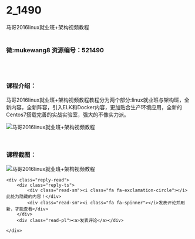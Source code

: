 # 2_1490
马哥2016linux就业班+架构视频教程
<br/></br>
<h3>微:mukewang8 资源编号：521490</h3>
<br/></br>
<h3>课程介绍：</h3>
<p>马哥2016linux就业班+架构视频教程教程分为两个部分:linux就业班与架构班，全新内容，全新阵容，引入ELK和Docker内容，更加贴合生产环境应用，全新的Centos7搭载完善的实战实验室，强大的不像实力派。</p>
<p><img src="https://www.ko996.com/wp-content/uploads/img/2018/03/2-161.png" alt="马哥2016linux就业班+架构视频教程"></p>
<p>&nbsp;</p>
<div class="info-desc">
<h3>课程截图：</h3>
<p><img src="https://www.ko996.com/wp-content/uploads/img/2018/03/3-166.png" alt="马哥2016linux就业班+架构视频教程"></p>


	<div class="reply-read">
		<div class="reply-ts">
			<div class="read-sm"><i class="fa fa-exclamation-circle"></i>此处为隐藏的内容！</div>
			<div class="read-sm"><i class="fa fa-spinner"></i>发表评论并刷新，才能查看</div>
		</div>
		<div class="read-pl"><a>发表评论</a></div>
		
    </div>
</div>
